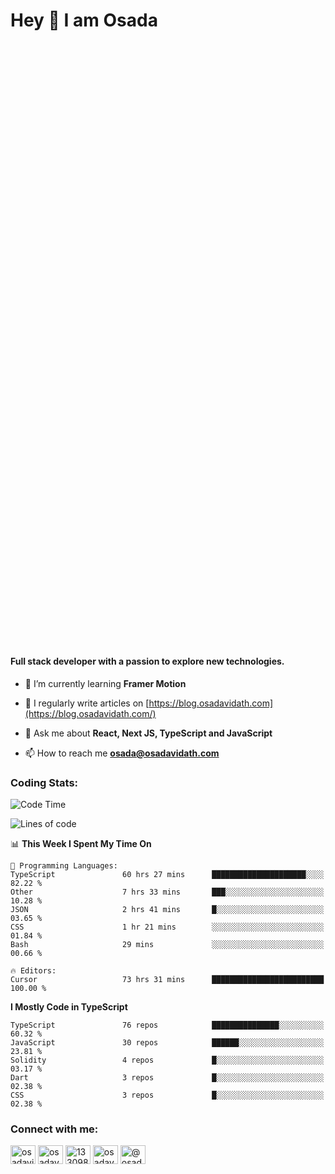 <h1>Hey 👋  I am Osada</h1>
<h4 style="margin-top: 1000px;">Full stack developer with a passion to explore new technologies.</h4>


- 🌱 I’m currently learning **Framer Motion**

- 📝 I regularly write articles on [https://blog.osadavidath.com](https://blog.osadavidath.com/)

- 💬 Ask me about **React, Next JS, TypeScript and JavaScript**

- 📫 How to reach me **osada@osadavidath.com**

### Coding Stats: 

<!--START_SECTION:waka-->
![Code Time](http://img.shields.io/badge/Code%20Time-4%2C088%20hrs%2034%20mins-blue)

![Lines of code](https://img.shields.io/badge/From%20Hello%20World%20I%27ve%20Written-9.6%20million%20lines%20of%20code-blue)

📊 **This Week I Spent My Time On** 

```text
💬 Programming Languages: 
TypeScript               60 hrs 27 mins      █████████████████████░░░░   82.22 % 
Other                    7 hrs 33 mins       ███░░░░░░░░░░░░░░░░░░░░░░   10.28 % 
JSON                     2 hrs 41 mins       █░░░░░░░░░░░░░░░░░░░░░░░░   03.65 % 
CSS                      1 hr 21 mins        ░░░░░░░░░░░░░░░░░░░░░░░░░   01.84 % 
Bash                     29 mins             ░░░░░░░░░░░░░░░░░░░░░░░░░   00.66 % 

🔥 Editors: 
Cursor                   73 hrs 31 mins      █████████████████████████   100.00 % 
```

**I Mostly Code in TypeScript** 

```text
TypeScript               76 repos            ███████████████░░░░░░░░░░   60.32 % 
JavaScript               30 repos            ██████░░░░░░░░░░░░░░░░░░░   23.81 % 
Solidity                 4 repos             █░░░░░░░░░░░░░░░░░░░░░░░░   03.17 % 
Dart                     3 repos             █░░░░░░░░░░░░░░░░░░░░░░░░   02.38 % 
CSS                      3 repos             █░░░░░░░░░░░░░░░░░░░░░░░░   02.38 % 
```




<!--END_SECTION:waka-->

<h3 align="left">Connect with me:</h3>
<p align="left">
<a href="https://twitter.com/osadavc" target="blank"><img align="center" src="https://raw.githubusercontent.com/rahuldkjain/github-profile-readme-generator/master/src/images/icons/Social/twitter.svg" alt="osadavidath" height="30" width="40" /></a>
<a href="https://linkedin.com/in/osadavc" target="blank"><img align="center" src="https://raw.githubusercontent.com/rahuldkjain/github-profile-readme-generator/master/src/images/icons/Social/linked-in-alt.svg" alt="osadavc" height="30" width="40" /></a>
<a href="https://stackoverflow.com/users/13309879" target="blank"><img align="center" src="https://raw.githubusercontent.com/rahuldkjain/github-profile-readme-generator/master/src/images/icons/Social/stack-overflow.svg" alt="13309879" height="30" width="40" /></a>
<a href="https://instagram.com/osadavc" target="blank"><img align="center" src="https://raw.githubusercontent.com/rahuldkjain/github-profile-readme-generator/master/src/images/icons/Social/instagram.svg" alt="osadavc" height="30" width="40" /></a>
<a href="https://hashnode.com/@osadavc" target="blank"><img align="center" src="https://raw.githubusercontent.com/danielcranney/readme-generator/main/public/icons/socials/hashnode.svg" alt="@osadavc" height="30" width="40" /></a>
</p>
